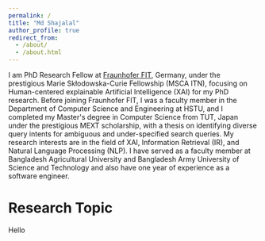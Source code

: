 ```yaml
---
permalink: /
title: "Md Shajalal"
author_profile: true
redirect_from: 
  - /about/
  - /about.html
---
```

I am PhD Research Fellow at [Fraunhofer FIT](https://www.fit.fraunhofer.de/), Germany, under the prestigious Marie Skłodowska-Curie Fellowship (MSCA ITN), focusing on Human-centered explainable Artificial Intelligence (XAI) for my PhD research. Before joining Fraunhofer FIT, I was a faculty member in the Department of Computer Science and Engineering at HSTU, and I completed my Master's degree in Computer Science from TUT, Japan under the prestigious MEXT scholarship, with a thesis on identifying diverse query intents for ambiguous and under-specified search queries. My research interests are in the field of XAI, Information Retrieval (IR), and Natural Language Processing (NLP). I have served as a faculty member at Bangladesh Agricultural University and Bangladesh Army University of Science and Technology and also have one year of experience as a software engineer.


Research Topic
======
Hello
